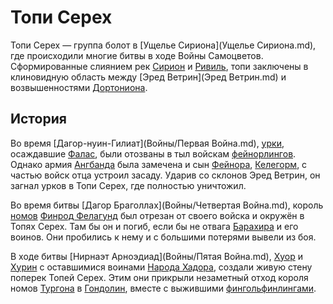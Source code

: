 # Топи Серех

Топи Серех — группа болот в [Ущелье Сириона](Ущелье Сириона.md), где
происходили многие битвы в ходе Войны Самоцветов. Сформированные слиянием рек
[Сирион](Сирион.md) и [Ривиль](Ривиль.md), топи заключены в клиновидную область
между [Эред Ветрин](Эред Ветрин.md) и возвышенностями
[Дортониона](Дортонион.md).

## История

Во время [Дагор-нуин-Гилиат](Войны/Первая Война.md), [урки](Народы/урки.md),
осаждавшие [Фалас](Фалас.md), были отозваны в тыл войскам
[фейнорлингов](Народы/фейнорлинги.md). Однако армия [Ангбанда](Ангбанд.md) была
замечена и сын [Фейнора](Личности/Фейнор.md), [Келегорм](Личности/Келегорм.md),
с частью войск отца устроил засаду. Ударив со склонов Эред Ветрин, он загнал
урков в Топи Серех, где полностью уничтожил.

Во время битвы [Дагор Браголлах](Войны/Четвертая Война.md), король
[номов](Народы/номы.md) [Финрод Фелагунд](Личности/Финрод.md) был отрезан от
своего войска и окружён в Топях Серех. Там бы он и погиб, если бы не отвага
[Барахира](Личности/Барахир.md) и его воинов. Они пробились к нему и с большими
потерями вывели из боя.

В ходе битвы [Нирнаэт Арноэдиад](Войны/Пятая Война.md),
[Хуор](Личности/Хуор.md) и [Хурин](Личности/Хурин.md) с оставшимися воинами
[Народа Хадора](Народы/хадорлинги.md), создали живую стену поперек Топей Серех.
Этим они прикрыли незаметный отход короля номов [Тургона](Личности/Тургон.md) в
[Гондолин](Гондолин.md), вместе с выжившими
[фингольфинлингами](Народы/фингольфинлинги.md).
